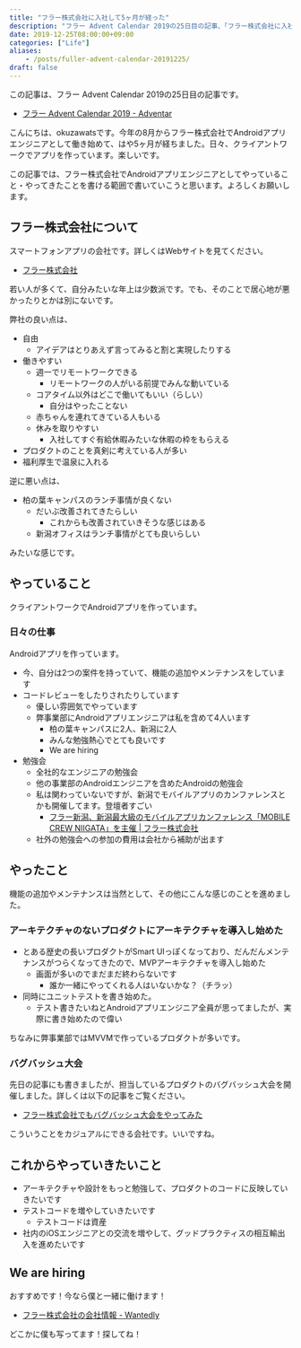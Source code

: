 ```yaml
---
title: "フラー株式会社に入社して5ヶ月が経った"
description: "フラー Advent Calendar 2019の25日目の記事、「フラー株式会社に入社して5ヶ月が経った」です。"
date: 2019-12-25T08:00:00+09:00
categories: ["Life"]
aliases:
    - /posts/fuller-advent-calendar-20191225/
draft: false
---
```


この記事は、フラー Advent Calendar 2019の25日目の記事です。

- [フラー Advent Calendar 2019 \- Adventar](https://adventar.org/calendars/4155)

こんにちは、okuzawatsです。今年の8月からフラー株式会社でAndroidアプリエンジニアとして働き始めて、はや5ヶ月が経ちました。日々、クライアントワークでアプリを作っています。楽しいです。

この記事では、フラー株式会社でAndroidアプリエンジニアとしてやっていること・やってきたことを書ける範囲で書いていこうと思います。よろしくお願いします。

## フラー株式会社について

スマートフォンアプリの会社です。詳しくはWebサイトを見てください。

- [フラー株式会社](https://www.fuller-inc.com/)

若い人が多くて、自分みたいな年上は少数派です。でも、そのことで居心地が悪かったりとかは別にないです。

弊社の良い点は、

- 自由
  - アイデアはとりあえず言ってみると割と実現したりする
- 働きやすい
  - 週一でリモートワークできる
    - リモートワークの人がいる前提でみんな動いている
  - コアタイム以外はどこで働いてもいい（らしい）
    - 自分はやったことない
  - 赤ちゃんを連れてきている人もいる
  - 休みを取りやすい
    - 入社してすぐ有給休暇みたいな休暇の枠をもらえる
- プロダクトのことを真剣に考えている人が多い
- 福利厚生で温泉に入れる

逆に悪い点は、

- 柏の葉キャンパスのランチ事情が良くない
  - だいぶ改善されてきたらしい
    - これからも改善されていきそうな感じはある
  - 新潟オフィスはランチ事情がとても良いらしい

みたいな感じです。

## やっていること

クライアントワークでAndroidアプリを作っています。

### 日々の仕事

Androidアプリを作っています。

- 今、自分は2つの案件を持っていて、機能の追加やメンテナンスをしています
- コードレビューをしたりされたりしています
  - 優しい雰囲気でやっています
  - 弊事業部にAndroidアプリエンジニアは私を含めて4人います
    - 柏の葉キャンパスに2人、新潟に2人
    - みんな勉強熱心でとても良いです
    - We are hiring
- 勉強会
  - 全社的なエンジニアの勉強会
  - 他の事業部のAndroidエンジニアを含めたAndroidの勉強会
  - 私は関わっていないですが、新潟でモバイルアプリのカンファレンスとかも開催してます。登壇者すごい
    - [フラー新潟、新潟最大級のモバイルアプリカンファレンス「MOBILE CREW NIIGATA」を主催 \| フラー株式会社](https://www.fuller-inc.com/news/2019/10/mobilecrewniigata2019)
  - 社外の勉強会への参加の費用は会社から補助が出ます

## やったこと

機能の追加やメンテナンスは当然として、その他にこんな感じのことを進めました。

### アーキテクチャのないプロダクトにアーキテクチャを導入し始めた

- とある歴史の長いプロダクトがSmart UIっぽくなっており、だんだんメンテナンスがつらくなってきたので、MVPアーキテクチャを導入し始めた
  - 画面が多いのでまだまだ終わらないです
    - 誰か一緒にやってくれる人はいないかな？（チラッ）
- 同時にユニットテストを書き始めた。
  - テスト書きたいねとAndroidアプリエンジニア全員が思ってましたが、実際に書き始めたので偉い

ちなみに弊事業部ではMVVMで作っているプロダクトが多いです。

### バグバッシュ大会

先日の記事にも書きましたが、担当しているプロダクトのバグバッシュ大会を開催しました。詳しくは以下の記事をご覧ください。

- [フラー株式会社でもバグバッシュ大会をやってみた](https://okuzawats.com/posts/fuller-advent-calendar-20191211/)

こういうことをカジュアルにできる会社です。いいですね。

## これからやっていきたいこと

- アーキテクチャや設計をもっと勉強して、プロダクトのコードに反映していきたいです
- テストコードを増やしていきたいです
  - テストコードは資産
- 社内のiOSエンジニアとの交流を増やして、グッドプラクティスの相互輸出入を進めたいです

## We are hiring

おすすめです！今なら僕と一緒に働けます！

- [フラー株式会社の会社情報 \- Wantedly](https://www.wantedly.com/companies/fuller-inc)

どこかに僕も写ってます！探してね！
